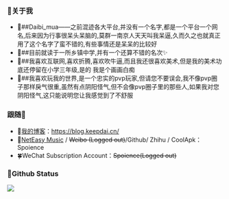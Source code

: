 ### 🎈关于我

- 🎃##Daibi_mua——之前混迹各大平台,并没有一个名字,都是一个平台一个网名,后来因为行事很呆头呆脑的,莫群一南京人天天叫我呆逼,久而久之也就真正用了这个名字了蛮不错的,有些事情还是呆呆的比较好
- 👔##目前就读于一所乡镇中学,并有一个还算不错的名次✨
- 🎨##我喜欢互联网,喜欢折腾,喜欢吹牛逼,而且我还很喜欢美术,但是我的美术功底还停留在小学三年级,是的 我是个画画白痴
- 🎯##我喜欢玩我的世界,是一个忠实的pvp玩家,但请您不要误会,我不像pvp圈子那样戾气很重,虽然有点阴阳怪气,但不会像pvp圈子里的那些人,如果我对您阴阳怪气,这只能说明您让我感觉到了不舒服

### 跟随👴
- 📖[我的博客](https://blog.keepdai.cn/)：https://blog.keepdai.cn/
- 🍻[NetEasy Music](https://music.163.com/#/user/home?id=1617933204) / ~~Weibo (Logged out)~~/Github/ Zhihu / CoolApk：Spoience
- 🍀WeChat Subscription Account：~~Spoience(Logged out)~~

### 🍼Github Status
![](https://github-readme-stats.vercel.app/api?username=Spoience&show_icons=true&title_color=fffffc&icon_color=FFFFFF&text_color=FFFFFF&bg_color=2ec1ac)
